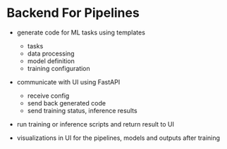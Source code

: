 # Backend For Pipelines

- generate code for ML tasks using templates
  - tasks
  - data processing
  - model definition
  - training configuration
- communicate with UI using FastAPI
  - receive config
  - send back generated code
  - send training status, inference results
- run training or inference scripts and return result to UI


- visualizations in UI for the pipelines, models and outputs after training
